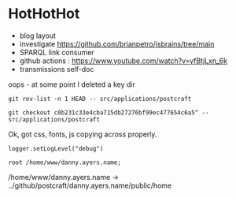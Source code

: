 # HotHotHot

- blog layout
- investigate https://github.com/brianpetro/jsbrains/tree/main
- SPARQL link consumer
- github actions : https://www.youtube.com/watch?v=yfBtjLxn_6k
- transmissions self-doc

oops - at some point I deleted a key dir

```
git rev-list -n 1 HEAD -- src/applications/postcraft

git checkout c0b231c33e4cba715db27276bf99ec477654c6a5^ -- src/applications/postcraft
```

Ok, got css, fonts, js copying across properly.

```
logger.setLogLevel("debug")
```

```
root /home/www/danny.ayers.name;
```

/home/www/danny.ayers.name -> ../github/postcraft/danny.ayers.name/public/home
